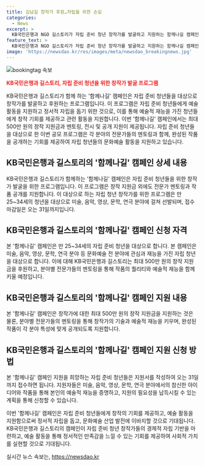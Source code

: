 ```yaml
---
title: 김남길 창작가 후원…자립을 위한 손길
categories:
  - News
excerpt: >
  KB국민은행과 NGO 길스토리가 자립 준비 청년 창작가를 발굴하고 지원하는 함께나길 캠페인을 전개한다. 최대 500만 원의 창작 지원금과 멘토링을 제공하여 자립 준비 청년들의 예술 활동을 후원하고 정서적 자립을 돕는다. KB국민은행과의 협업을 통해 창작가의 경제적 자립 기반을 구축하며, 만 25~34세 자립 준비 청년을 대상으로 미술, 음악, 영상, 문학, 연극 분야의 창작가를 선발한다. 접수 마감일은 오는 31일이다. (150자)
feature_text: >
  KB국민은행과 NGO 길스토리가 자립 준비 청년 창작가를 발굴하고 지원하는 함께나길 캠페인을 전개한다. 최대 500만 원의 창작 지원금과 멘토링을 제공하여 자립 준비 청년들의 예술 활동을 후원하고 정서적 자립을 돕는다. KB국민은행과의 협업을 통해 창작가의 경제적 자립 기반을 구축하며, 만 25~34세 자립 준비 청년을 대상으로 미술, 음악, 영상, 문학, 연극 분야의 창작가를 선발한다. 접수 마감일은 오는 31일이다. (150자)
image: 'https://newsdao.kr/res/images/meta/newsdao_breakingnews.jpg'
---
```


<p><img src="https://newsdao.kr/res/images/meta/newsdao_breakingnews.jpg" alt="bookingtag 속보" /></p>

<p><b><span style="color: #ee2323;">KB국민은행과 길스토리, 자립 준비 청년을 위한 창작가 발굴 프로그램</span></b></p>

<p>KB국민은행과 길스토리가 함께 하는 '함께나길' 캠페인은 자립 준비 청년들을 대상으로 창작가를 발굴하고 후원하는 프로그램입니다. 이 프로그램은 자립 준비 청년들에게 예술 활동을 지원하고 정서적 자립을 돕기 위한 것으로, 이를 통해 예술적 재능을 가진 청년들에게 창작 기회를 제공하고 관련 활동을 지원합니다. 이번 '함께나길' 캠페인에서는 최대 500만 원의 창작 지원금과 멘토링, 전시 및 공개 지원이 제공됩니다. 자립 준비 청년들을 대상으로 한 이번 공모 프로그램은 각 분야의 전문가들의 멘토링과 함께, 완성된 작품을 공개하는 기회를 제공하여 자립 청년들의 문화예술 활동을 지원하고 있습니다.</p>

<h2 data-ke-size="size26">KB국민은행과 길스토리의 '함께나길' 캠페인 상세 내용</h2>

<p>KB국민은행과 길스토리가 함께하는 '함께나길' 캠페인은 자립 준비 청년들을 위한 창작가 발굴을 위한 프로그램입니다. 이 프로그램은 창작 지원금 외에도 전문가 멘토링과 작품 공개를 지원합니다. 이 대상으로 하는 자립 청년 창작가를 위한 프로그램은 만 25~34세의 청년을 대상으로 미술, 음악, 영상, 문학, 연극 분야에 걸쳐 선발되며, 접수 마감일은 오는 31일까지입니다.</p>

<h2 data-ke-size="size26">KB국민은행과 길스토리의 '함께나길' 캠페인 신청 자격</h2>

<p>본 '함께나길' 캠페인은 만 25~34세의 자립 준비 청년을 대상으로 합니다. 본 캠페인은 미술, 음악, 영상, 문학, 연극 분야 등 문화예술 전 분야에 관심과 재능을 가진 자립 청년을 대상으로 합니다. 이에 대해 KB국민은행과 길스토리는 최대 500만 원의 창작 지원금을 후원하고, 분야별 전문가들의 멘토링을 통해 작품의 퀄리티와 예술적 재능을 함께 키울 예정입니다.</p>

<h2 data-ke-size="size26">KB국민은행과 길스토리의 '함께나길' 캠페인 지원 내용</h2>

<p>본 '함께나길' 캠페인은 창작가에 대한 최대 500만 원의 창작 지원금을 지원하는 것은 물론, 분야별 전문가들의 멘토링을 통해 창작가의 기술과 예술적 재능을 키우며, 완성된 작품이 각 분야 특성에 맞게 공개되도록 지원합니다.</p>

<h2 data-ke-size="size26">KB국민은행과 길스토리의 '함께나길' 캠페인 지원 신청 방법</h2>

<p>본 '함께나길' 캠페인 지원을 희망하는 자립 준비 청년들은 지원서를 작성하여 오는 31일까지 접수하면 됩니다. 지원자들은 미술, 음악, 영상, 문학, 연극 분야에서의 참신한 아이디어와 작품을 통해 본인의 예술적 재능을 증명하고, 지원의 필요성을 납득시킬 수 있는 계획을 통해 신청할 수 있습니다.</p>

<p>이번 '함께나길' 캠페인은 자립 준비 청년들에게 창작의 기회를 제공하고, 예술 활동을 지원함으로써 정서적 자립을 돕고, 문화예술 산업 발전에 이바지할 것으로 기대됩니다. KB국민은행과 길스토리의 캠페인이 자립 준비 청년 창작가들의 경제적 자립 기반을 마련하고, 예술 활동을 통해 정서적인 만족감을 느낄 수 있는 기회를 제공하여 사회적 가치를 실현할 것으로 기대됩니다.</p>
실시간 뉴스 속보는, <a href="https://newsdao.kr" rel="dofollow">https://newsdao.kr</a>


